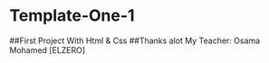 # Template-One-1
##First Project With Html &amp; Css 
##Thanks alot My Teacher: Osama Mohamed [ELZERO]
